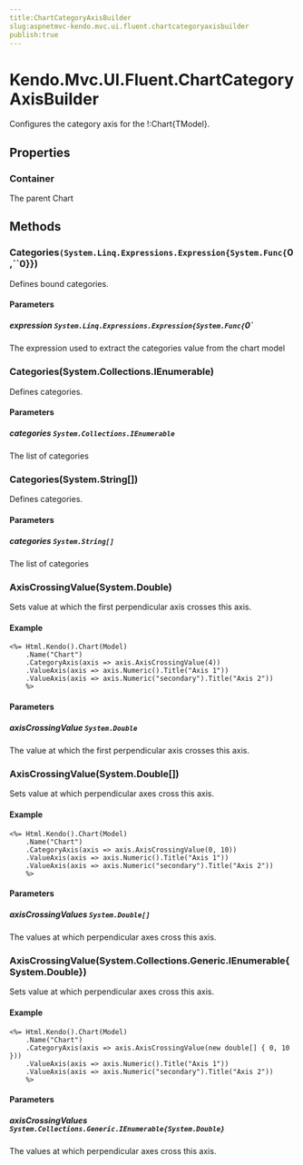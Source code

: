 ```yaml
---
title:ChartCategoryAxisBuilder
slug:aspnetmvc-kendo.mvc.ui.fluent.chartcategoryaxisbuilder
publish:true
---
```


# Kendo.Mvc.UI.Fluent.ChartCategoryAxisBuilder

Configures the category axis for the !:Chart{TModel}.

## Properties

### Container
The parent Chart

## Methods

### Categories`(System.Linq.Expressions.Expression{System.Func{`0,``0}})
Defines bound categories.

#### Parameters

##### expression `System.Linq.Expressions.Expression{System.Func{`0`
The expression used to extract the categories value from the chart model

### Categories(System.Collections.IEnumerable)
Defines categories.

#### Parameters

##### categories `System.Collections.IEnumerable`
The list of categories

### Categories(System.String[])
Defines categories.

#### Parameters

##### categories `System.String[]`
The list of categories

### AxisCrossingValue(System.Double)
Sets value at which the first perpendicular axis crosses this axis.

#### Example
    <%= Html.Kendo().Chart(Model)
        .Name("Chart")
        .CategoryAxis(axis => axis.AxisCrossingValue(4))
        .ValueAxis(axis => axis.Numeric().Title("Axis 1"))
        .ValueAxis(axis => axis.Numeric("secondary").Title("Axis 2"))
        %>

#### Parameters

##### axisCrossingValue `System.Double`
The value at which the first perpendicular axis crosses this axis.

### AxisCrossingValue(System.Double[])
Sets value at which perpendicular axes cross this axis.

#### Example
    <%= Html.Kendo().Chart(Model)
        .Name("Chart")
        .CategoryAxis(axis => axis.AxisCrossingValue(0, 10))
        .ValueAxis(axis => axis.Numeric().Title("Axis 1"))
        .ValueAxis(axis => axis.Numeric("secondary").Title("Axis 2"))
        %>

#### Parameters

##### axisCrossingValues `System.Double[]`
The values at which perpendicular axes cross this axis.

### AxisCrossingValue(System.Collections.Generic.IEnumerable{System.Double})
Sets value at which perpendicular axes cross this axis.

#### Example
    <%= Html.Kendo().Chart(Model)
        .Name("Chart")
        .CategoryAxis(axis => axis.AxisCrossingValue(new double[] { 0, 10 }))
        .ValueAxis(axis => axis.Numeric().Title("Axis 1"))
        .ValueAxis(axis => axis.Numeric("secondary").Title("Axis 2"))
        %>

#### Parameters

##### axisCrossingValues `System.Collections.Generic.IEnumerable{System.Double}`
The values at which perpendicular axes cross this axis.